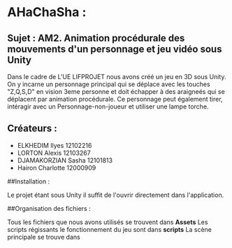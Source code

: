 # AHaChaSha : 

## Sujet : AM2. Animation procédurale des mouvements d'un personnage et jeu vidéo sous Unity

Dans le cadre de L'UE LIFPROJET nous avons créé un jeu en 3D sous Unity.
On y incarne un personnage principal qui se déplace avec les touches "Z,Q,S,D" en vision 3eme personne et doit échapper à des araigneés qui se déplacent par animation procédurale.
Ce personnage peut également tirer, intéragir avec un Personnage-non-joueur et utiliser une lampe torche. 

## Créateurs : 
* ELKHEDIM Ilyes 12102216
* LORTON Alexis  12103267
* DJAMAKORZIAN Sasha 12101813
* Hairon Charlotte 12000909

##Installation : 

Le projet étant sous Unity il suffit de l'ouvrir directement dans l'application.

##Organisation des fichiers :

Tous les fichiers que nous avons utilisés se trouvent dans **Assets** 
Les scripts régissants le fonctionnement du jeu sont dans **scripts**
La scène principale se trouve dans 

